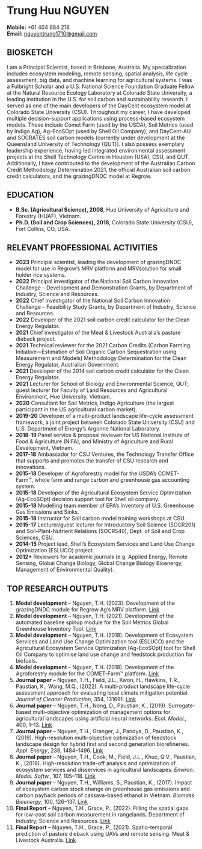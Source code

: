 # Trung Huu NGUYEN

**Mobile:** +61 404 684 218  
**Email:** nguyentrung1710@gmail.com  

## BIOSKETCH

I am a Principal Scientist, based in Brisbane, Australia. My specialization includes ecosystem modeling, remote sensing, spatial analysis, life cycle assessment, big data, and machine learning for agricultural systems. I was a Fulbright Scholar and a U.S. National Science Foundation Graduate Fellow at the Natural Resource Ecology Laboratory at Colorado State University, a leading institution in the U.S. for soil carbon and sustainability research. I served as one of the main developers of the DayCent ecosystem model at Colorado State University (CSU). Throughout my career, I have developed multiple decision-support applications using process-based ecosystem models. These include Comet Farm (used by the USDA), Soil Metrics (used by Indigo Ag), Ag-EcoSOpt (used by Shell Oil Company), and DayCent-AU and SOCRATES soil carbon models (currently under development at the Queensland University of Technology (QUT)). I also possess exemplary leadership experience, having led integrated environmental assessment projects at the Shell Technology Centre in Houston (USA), CSU, and QUT. Additionally, I have contributed to the development of the Australian Carbon Credit Methodology Determination 2021, the official Australian soil carbon credit calculators, and the grazingDNDC model at Regrow.

## EDUCATION

- **B.Sc. (Agricultural Science), 2008**, Hue University of Agriculture and Forestry (HUAF), Vietnam.
- **Ph.D. (Soil and Crop Sciences), 2018**, Colorado State University (CSU), Fort Collins, CO, USA.

## RELEVANT PROFESSIONAL ACTIVITIES

- **2023** Principal scientist, leading the development of grazingDNDC model for use in Regrow’s MRV platform and MRVsolution for small holder rice systems.
- **2022** Principal investigator of the National Soil Carbon Innovation Challenge – Development and Demonstration Grants, by Department of Industry, Science and Resources.
- **2022** Chief investigator of the National Soil Carbon Innovation Challenge – Feasibility Study Grants, by Department of Industry, Science and Resources.
- **2022** Developer of the 2021 soil carbon credit calculator for the Clean Energy Regulator.
- **2021** Chief investigator of the Meat & Livestock Australia’s pasture dieback project.
- **2021** Technical reviewer for the 2021 Carbon Credits (Carbon Farming Initiative—Estimation of Soil Organic Carbon Sequestration using Measurement and Models) Methodology Determination for the Clean Energy Regulator, Australian Government.
- **2021** Developer of the 2014 soil carbon credit calculator for the Clean Energy Regulator.
- **2021** Lecturer for School of Biology and Environmental Science, QUT; guest lecturer for Faculty of Land Resources and Agricultural Environment, Hue University, Vietnam.
- **2020** Consultant for Soil Metrics, Indigo Agriculture (the largest participant in the US agricultural carbon market).
- **2019-20** Developer of a multi-product landscape life-cycle assessment framework, a joint project between Colorado State University (CSU) and U.S. Department of Energy’s Argonne National Laboratory.
- **2018-19** Panel service & proposal reviewer for US National Institute of Food & Agriculture (NIFA), and Ministry of Agriculture and Rural Development, Vietnam.
- **2017-18** Ambassador for CSU Ventures, the Technology Transfer Office that supports and promotes the transfer of CSU research and innovations.
- **2015-18** Developer of Agroforestry model for the USDA’s COMET-Farm™, whole farm and range carbon and greenhouse gas accounting system.
- **2015-18** Developer of the Agricultural Ecosystem Service Optimization (Ag-EcoSOpt) decision support tool for Shell oil company.
- **2015-18** Modelling team member of EPA’s Inventory of U.S. Greenhouse Gas Emissions and Sinks.
- **2015-18** Instructor for Soil carbon model training workshops at CSU.
- **2015-17** Lecturer/guest lecturer for Introductory Soil Science (SOCR201) and Soil-Plant-Nutrient Relations (SOCR540), Dept. of Soil and Crop Sciences, CSU.
- **2014-15** Project lead, Shell’s Ecosystem Services and Land Use Change Optimization (ESLUCO) project.
- **2012+** Reviewers for academic journals (e.g. Applied Energy, Remote Sensing, Global Change Biology, Global Change Biology Bioenergy, Management of Environmental Quality).

## TOP RESEARCH OUTPUTS

1. **Model development** – Nguyen, T.H. (2023). Development of the grazingDNDC module for Regrow Ag’s MRV platform. [Link](https://www.regrow.ag/platform/mrv)
2. **Model development** – Nguyen, T.H. (2021). Development of the automated baseline spinup module for the Soil Metrics Global Greenhouse Inventory Tool. [Link](https://soilmetrics.eco/technology/)
3. **Model development** – Nguyen, T.H. (2018). Development of Ecosystem Services and Land Use Change Optimization tool (ESLUCO) and the Agricultural Ecosystem Service Optimization (Ag-EcoSOpt) tool for Shell Oil Company to optimise land use change and feedstock production for biofuels.
4. **Model development** – Nguyen, T.H. (2018). Development of the Agroforestry module for the COMET-Farm™ platform. [Link](http://comet-farm.com/)
5. **Journal paper** – Nguyen, T.H., Field, J.L., Kwon, H., Hawkins, T.R., Paustian, K., Wang, M.Q., (2022). A multi-product landscape life-cycle assessment approach for evaluating local climate mitigation potential. *Journal of Cleaner Production*, 354, 131691. [Link](https://doi.org/10.1016/j.jclepro.2022.131691)
6. **Journal paper** – Nguyen, T.H., Nong, D., Paustian, K., (2019). Surrogate-based multi-objective optimization of management options for agricultural landscapes using artificial neural networks. *Ecol. Model.*, 400, 1–13. [Link](https://doi.org/10.1016/j.ecolmodel.2019.02.018)
7. **Journal paper** – Nguyen, T.H., Granger, J., Pandya, D., Paustian, K., (2019). High-resolution multi-objective optimization of feedstock landscape design for hybrid first and second generation biorefineries. *Appl. Energy*, 238, 1484–1496. [Link](https://doi.org/10.1016/j.apenergy.2019.01.117)
8. **Journal paper** – Nguyen, T.H., Cook, M., Field, J.L., Khuc, Q.V., Paustian, K., (2018). High-resolution trade-off analysis and optimization of ecosystem services and disservices in agricultural landscapes. *Environ. Model. Softw.*, 107, 105–118. [Link](https://doi.org/10.1016/j.envsoft.2018.06.006)
9. **Journal paper** – Nguyen, T.H., Williams, S., Paustian, K., (2017). Impact of ecosystem carbon stock change on greenhouse gas emissions and carbon payback periods of cassava-based ethanol in Vietnam. *Biomass Bioenergy*, 100, 126–137. [Link](https://doi.org/10.1016/j.biombioe.2017.02.009)
10. **Final Report** – Nguyen, T.H., Grace, P., (2022). Filling the spatial gaps for low-cost soil carbon measurement in rangelands. Department of Industry, Science and Resources. [Link](https://doi.org/10.6084/m9.figshare.21393177.v1)
11. **Final Report** – Nguyen, T.H., Grace, P., (2021). Spatio-temporal prediction of pasture dieback using UAVs and remote sensing. Meat & Livestock Australia. [Link](https://doi.org/10.6084/m9.figshare.21393114.v1)
